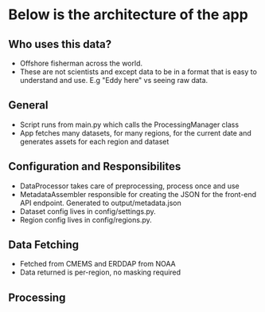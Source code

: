 # Below is the architecture of the app

## Who uses this data?

- Offshore fisherman across the world.
- These are not scientists and except data to be in a format that is easy to understand and use. E.g "Eddy here" vs seeing raw data.

## General

- Script runs from main.py which calls the ProcessingManager class
- App fetches many datasets, for many regions, for the current date and generates assets for each region and dataset

## Configuration and Responsibilites

- DataProcessor takes care of preprocessing, process once and use
- MetadataAssembler responsible for creating the JSON for the front-end API endpoint. Generated to output/metadata.json
- Dataset config lives in config/settings.py.
- Region config lives in config/regions.py.

## Data Fetching

- Fetched from CMEMS and ERDDAP from NOAA
- Data returned is per-region, no masking required

## Processing

##
